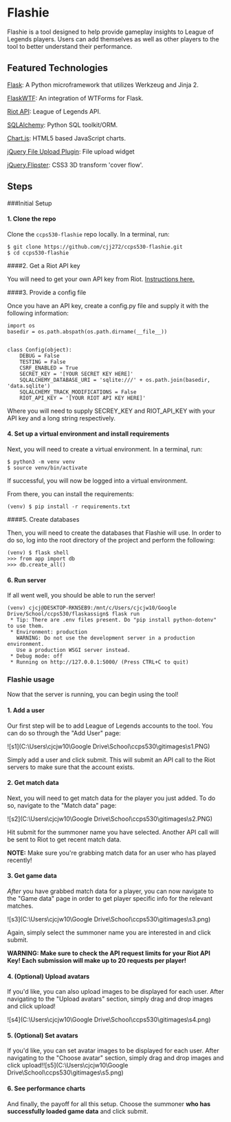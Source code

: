 # Flashie

Flashie is a tool designed to help provide gameplay insights to League of Legends players. Users can add themselves as well as other players to the tool to better understand their performance. 



## Featured Technologies

[Flask](http://flask.pocoo.org/): A Python microframework that utilizes Werkzeug and Jinja 2. 

[FlaskWTF](http://flask.pocoo.org/docs/1.0/patterns/wtforms/): An integration of WTForms for Flask.

[Riot API](https://developer.riotgames.com/): League of Legends API.

[SQLAlchemy](https://www.sqlalchemy.org/): Python SQL toolkit/ORM.

[Chart.js](https://www.chartjs.org/): HTML5 based JavaScript charts.

[jQuery File Upload Plugin](https://github.com/blueimp/jQuery-File-Upload): File upload widget

[jQuery.Flipster](https://github.com/drien/jquery-flipster): CSS3 3D transform 'cover flow'.



## Steps

###Initial Setup

#### 1. Clone the repo

Clone the `ccps530-flashie` repo locally. In a terminal, run:

```
$ git clone https://github.com/cjj272/ccps530-flashie.git
$ cd ccps530-flashie
```



####2. Get a Riot API key

You will need to get your own API key from Riot. [Instructions here.](https://developer.riotgames.com/api-keys.html)



####3. Provide a config file

Once you have an API key, create a config.py file and supply it with the following information:

```
import os
basedir = os.path.abspath(os.path.dirname(__file__))


class Config(object):
    DEBUG = False
    TESTING = False
    CSRF_ENABLED = True
    SECRET_KEY = '[YOUR SECRET KEY HERE]'
    SQLALCHEMY_DATABASE_URI = 'sqlite:///' + os.path.join(basedir, 'data.sqlite')
    SQLALCHEMY_TRACK_MODIFICATIONS = False
    RIOT_API_KEY = '[YOUR RIOT API KEY HERE]'
```

Where you will need to supply SECREY_KEY and RIOT_API_KEY with your API key and a long string respectively. 



#### 4. Set up a virtual environment and install requirements

Next, you will need to create a virtual environment. In a terminal, run:

```
$ python3 -m venv venv
$ source venv/bin/activate
```

If successful, you will now be logged into a virtual environment. 

From there, you can install the requirements:

```
(venv) $ pip install -r requirements.txt
```



####5. Create databases

Then, you will need to create the databases that Flashie will use. In order to do so, log into the root directory of the project and perform the following:

```
(venv) $ flask shell
>>> from app import db
>>> db.create_all()
```



#### 6. Run server

If all went well, you should be able to run the server!

```
(venv) cjcj@DESKTOP-RKN5EB9:/mnt/c/Users/cjcjw10/Google Drive/School/ccps530/flaskassign$ flask run
 * Tip: There are .env files present. Do "pip install python-dotenv" to use them.
 * Environment: production
   WARNING: Do not use the development server in a production environment.
   Use a production WSGI server instead.
 * Debug mode: off
 * Running on http://127.0.0.1:5000/ (Press CTRL+C to quit)
```



### Flashie usage

Now that the server is running, you can begin using the tool!



#### 1. Add a user

Our first step will be to add League of Legends accounts to the tool. You can do so through the "Add User" page:



![s1](C:\Users\cjcjw10\Google Drive\School\ccps530\gitimages\s1.PNG)

Simply add a user and click submit. This will submit an API call to the Riot servers to make sure that the account exists. 



#### 2. Get match data 

Next, you will need to get match data for the player you just added. To do so, navigate to the "Match data" page:

![s2](C:\Users\cjcjw10\Google Drive\School\ccps530\gitimages\s2.PNG)

Hit submit for the summoner name you have selected. Another API call will be sent to Riot to get recent match data. 

**NOTE:** Make sure you're grabbing match data for an user who has played recently!



#### 3. Get game data

*After* you have grabbed match data for a player, you can now navigate to the "Game data" page in order to get player specific info for the relevant matches. 

![s3](C:\Users\cjcjw10\Google Drive\School\ccps530\gitimages\s3.png)

Again, simply select the summoner name you are interested in and click submit. 

**WARNING: Make sure to check the API request limits for your Riot API Key! Each submission will make up to 20 requests per player!**



#### 4. (Optional) Upload avatars

If you'd like, you can also upload images to be displayed for each user. After navigating to the "Upload avatars" section, simply drag and drop images and click upload!

![s4](C:\Users\cjcjw10\Google Drive\School\ccps530\gitimages\s4.png)



#### 5. (Optional) Set avatars

If you'd like, you can set avatar images to be displayed for each user. After navigating to the "Choose avatar" section, simply drag and drop images and click upload!![s5](C:\Users\cjcjw10\Google Drive\School\ccps530\gitimages\s5.png)

#### 6. See performance charts

And finally, the payoff for all this setup. Choose the summoner **who has successfully loaded game data** and click submit.


